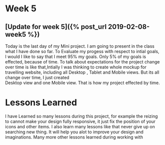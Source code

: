 # Week 5
## [Update for week 5]({% post_url 2019-02-08-week5 %})
Today is the last day of my Mini project. I am going to present in the class what I have done so far. To Evaluate my progess 
with respect to intial goals, I would I like to say that I meet 95% my goals. Only 5% of my goals is effected, because of 
time. To talk about expectations for the project change over time is like that,Intially I was thinking to create whole mockup
for travelling website, including all Desktop , Tablet and Mobile views. But its all change over  time, I just created  
Desktop view and one Mobile view. That is how my project effected by time.

# Lessons Learned
I have Learned so many lessons during this project, for example the reizing to cannot make your design fully responsive, it 
just fix the position of your icons and other items. I also learn many lessons like that never give up on searching new thing.
It will help you alot to improve your design and imaginations. Many more other lessons learned during working with 
